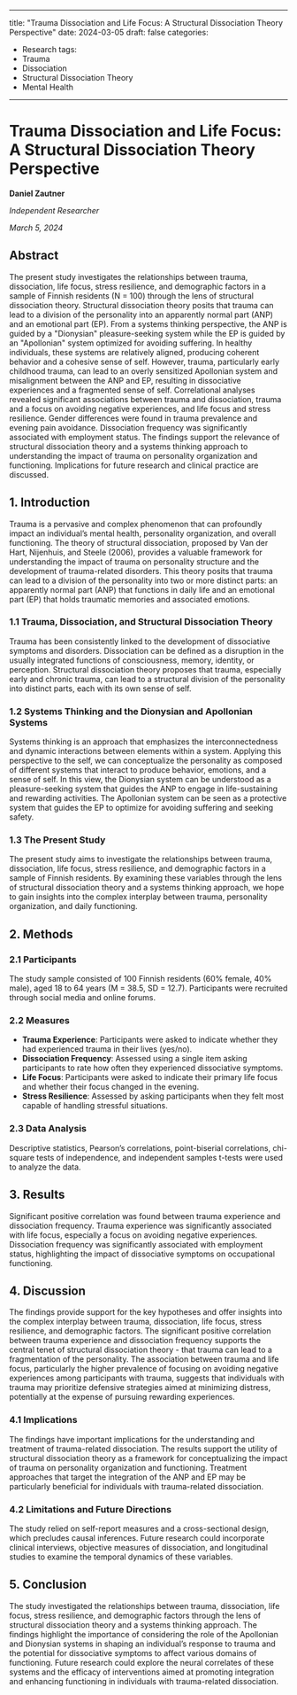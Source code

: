 
---
title: "Trauma Dissociation and Life Focus: A Structural Dissociation Theory Perspective"
date: 2024-03-05
draft: false
categories:
- Research
tags:
- Trauma
- Dissociation
- Structural Dissociation Theory
- Mental Health
---

# Trauma Dissociation and Life Focus: A Structural Dissociation Theory Perspective

**Daniel Zautner**

*Independent Researcher*

*March 5, 2024*

## Abstract

The present study investigates the relationships between trauma, dissociation, life focus, stress resilience, and demographic factors in a sample of Finnish residents (N = 100) through the lens of structural dissociation theory. Structural dissociation theory posits that trauma can lead to a division of the personality into an apparently normal part (ANP) and an emotional part (EP). From a systems thinking perspective, the ANP is guided by a "Dionysian" pleasure-seeking system while the EP is guided by an "Apollonian" system optimized for avoiding suffering. In healthy individuals, these systems are relatively aligned, producing coherent behavior and a cohesive sense of self. However, trauma, particularly early childhood trauma, can lead to an overly sensitized Apollonian system and misalignment between the ANP and EP, resulting in dissociative experiences and a fragmented sense of self. Correlational analyses revealed significant associations between trauma and dissociation, trauma and a focus on avoiding negative experiences, and life focus and stress resilience. Gender differences were found in trauma prevalence and evening pain avoidance. Dissociation frequency was significantly associated with employment status. The findings support the relevance of structural dissociation theory and a systems thinking approach to understanding the impact of trauma on personality organization and functioning. Implications for future research and clinical practice are discussed.

## 1. Introduction

Trauma is a pervasive and complex phenomenon that can profoundly impact an individual’s mental health, personality organization, and overall functioning. The theory of structural dissociation, proposed by Van der Hart, Nijenhuis, and Steele (2006), provides a valuable framework for understanding the impact of trauma on personality structure and the development of trauma-related disorders. This theory posits that trauma can lead to a division of the personality into two or more distinct parts: an apparently normal part (ANP) that functions in daily life and an emotional part (EP) that holds traumatic memories and associated emotions.

### 1.1 Trauma, Dissociation, and Structural Dissociation Theory

Trauma has been consistently linked to the development of dissociative symptoms and disorders. Dissociation can be defined as a disruption in the usually integrated functions of consciousness, memory, identity, or perception. Structural dissociation theory proposes that trauma, especially early and chronic trauma, can lead to a structural division of the personality into distinct parts, each with its own sense of self.

### 1.2 Systems Thinking and the Dionysian and Apollonian Systems

Systems thinking is an approach that emphasizes the interconnectedness and dynamic interactions between elements within a system. Applying this perspective to the self, we can conceptualize the personality as composed of different systems that interact to produce behavior, emotions, and a sense of self. In this view, the Dionysian system can be understood as a pleasure-seeking system that guides the ANP to engage in life-sustaining and rewarding activities. The Apollonian system can be seen as a protective system that guides the EP to optimize for avoiding suffering and seeking safety.

### 1.3 The Present Study

The present study aims to investigate the relationships between trauma, dissociation, life focus, stress resilience, and demographic factors in a sample of Finnish residents. By examining these variables through the lens of structural dissociation theory and a systems thinking approach, we hope to gain insights into the complex interplay between trauma, personality organization, and daily functioning.

## 2. Methods

### 2.1 Participants

The study sample consisted of 100 Finnish residents (60% female, 40% male), aged 18 to 64 years (M = 38.5, SD = 12.7). Participants were recruited through social media and online forums.

### 2.2 Measures

- **Trauma Experience**: Participants were asked to indicate whether they had experienced trauma in their lives (yes/no).
- **Dissociation Frequency**: Assessed using a single item asking participants to rate how often they experienced dissociative symptoms.
- **Life Focus**: Participants were asked to indicate their primary life focus and whether their focus changed in the evening.
- **Stress Resilience**: Assessed by asking participants when they felt most capable of handling stressful situations.

### 2.3 Data Analysis

Descriptive statistics, Pearson’s correlations, point-biserial correlations, chi-square tests of independence, and independent samples t-tests were used to analyze the data.

## 3. Results

Significant positive correlation was found between trauma experience and dissociation frequency. Trauma experience was significantly associated with life focus, especially a focus on avoiding negative experiences. Dissociation frequency was significantly associated with employment status, highlighting the impact of dissociative symptoms on occupational functioning.

## 4. Discussion

The findings provide support for the key hypotheses and offer insights into the complex interplay between trauma, dissociation, life focus, stress resilience, and demographic factors. The significant positive correlation between trauma experience and dissociation frequency supports the central tenet of structural dissociation theory - that trauma can lead to a fragmentation of the personality. The association between trauma and life focus, particularly the higher prevalence of focusing on avoiding negative experiences among participants with trauma, suggests that individuals with trauma may prioritize defensive strategies aimed at minimizing distress, potentially at the expense of pursuing rewarding experiences.

### 4.1 Implications

The findings have important implications for the understanding and treatment of trauma-related dissociation. The results support the utility of structural dissociation theory as a framework for conceptualizing the impact of trauma on personality organization and functioning. Treatment approaches that target the integration of the ANP and EP may be particularly beneficial for individuals with trauma-related dissociation.

### 4.2 Limitations and Future Directions

The study relied on self-report measures and a cross-sectional design, which precludes causal inferences. Future research could incorporate clinical interviews, objective measures of dissociation, and longitudinal studies to examine the temporal dynamics of these variables.

## 5. Conclusion

The study investigated the relationships between trauma, dissociation, life focus, stress resilience, and demographic factors through the lens of structural dissociation theory and a systems thinking approach. The findings highlight the importance of considering the role of the Apollonian and Dionysian systems in shaping an individual’s response to trauma and the potential for dissociative symptoms to affect various domains of functioning. Future research could explore the neural correlates of these systems and the efficacy of interventions aimed at promoting integration and enhancing functioning in individuals with trauma-related dissociation.
